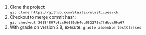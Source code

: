 1. Clone the project:  
   `git clone https://github.com/elastic/elasticsearch`
2. Checkout to merge commit hash:  
   `git checkout 36884807b3cc9d660db4da062275c7fdbec8ba67`
3. With gradle on version 2.8, execute:
   `gradle assemble testClasses`